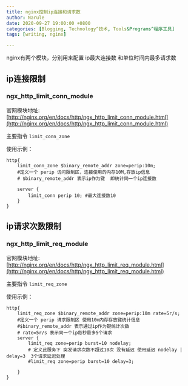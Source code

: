```yaml
---
title: nginx控制ip连接和请求数
author: Narule
date: 2020-09-27 19:00:00 +0800
categories: [Blogging, Technology^技术, Tools&Programs^程序工具]
tags: [writing, nginx]

---
```




nginx有两个模块，分别用来配置 ip最大连接数 和单位时间内最多请求数

## ip连接限制 

### ngx_http_limit_conn_module

官网模块地址: [http://nginx.org/en/docs/http/ngx_http_limit_conn_module.html](http://nginx.org/en/docs/http/ngx_http_limit_conn_module.html)

主要指令 `limit_conn_zone`

使用示例：

```nginx
http{
	limit_conn_zone $binary_remote_addr zone=perip:10m; 
	#定义一个 perip 访问限制区，连接使用的内存10M,存放ip信息 
	# $binary_remote_addr 表示ip作为键  即统计同一个ip连接数 

	server {
    	limit_conn perip 10; #最大连接数10
	}
}
```



## ip请求次数限制 

### ngx_http_limit_req_module

官网模块地址: [http://nginx.org/en/docs/http/ngx_http_limit_req_module.html](http://nginx.org/en/docs/http/ngx_http_limit_req_module.html)

主要指令 `limit_req_zone`

使用示例：

```nginx
http{
    limit_req_zone $binary_remote_addr zone=perip:10m rate=5r/s;
	#定义一个 perip 请求限制区 使用10m内存存放键统计信息 
    #$binary_remote_addr 表示通过ip作为键统计次数
    # rate=5r/s 表示同一个ip每秒最多5个请求
    server {
        limit_req zone=perip burst=10 nodelay;
        # 定义此服务下 突发请求次数不超过10次 没有延迟 使用延迟 nodelay | delay=3  3个请求延迟处理
        #limit_req zone=perip burst=10 delay=3;
        
    }
}
```

